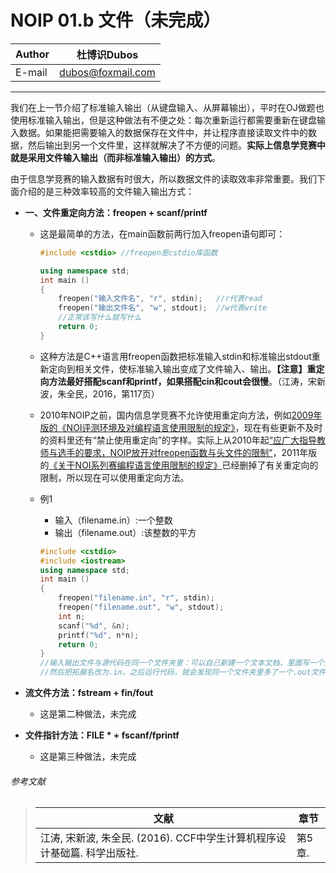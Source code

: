 NOIP 01.b 文件（未完成）
======

|Author|杜博识Dubos|
|---|---
|E-mail|dubos@foxmail.com

------

我们在上一节介绍了标准输入输出（从键盘输入、从屏幕输出），平时在OJ做题也使用标准输入输出，但是这种做法有不便之处：每次重新运行都需要重新在键盘输入数据。如果能把需要输入的数据保存在文件中，并让程序直接读取文件中的数据，然后输出到另一个文件里，这样就解决了不方便的问题。**实际上信息学竞赛中就是采用文件输入输出（而非标准输入输出）的方式**。  

由于信息学竞赛的输入数据有时很大，所以数据文件的读取效率非常重要。我们下面介绍的是三种效率较高的文件输入输出方式：  

* **一、文件重定向方法：freopen + scanf/printf**
	* 这是最简单的方法，在main函数前两行加入freopen语句即可：  
	
		```cpp
		#include <cstdio> //freopen是cstdio库函数

		using namespace std;
		int main ()
		{
			freopen("输入文件名", "r", stdin);	//r代表read
			freopen("输出文件名", "w", stdout);	//w代表write
			//正常该写什么就写什么
			return 0;
		}
		```  
	
	* 这种方法是C++语言用freopen函数把标准输入stdin和标准输出stdout重新定向到相关文件，使标准输入输出变成了文件输入、输出。**【注意】重定向方法最好搭配scanf和printf，如果搭配cin和cout会很慢**。（江涛，宋新波，朱全民，2016，第117页）
	* 2010年NOIP之前，国内信息学竞赛不允许使用重定向方法，例如[2009年版的《NOI评测环境及对编程语言使用限制的规定》](http://www.noi.cn/newsview.html?id=67&hash=2DA1FD&type=6)，现在有些更新不及时的资料里还有“禁止使用重定向”的字样。实际上从2010年起[“应广大指导教师与选手的要求，NOIP放开对freopen函数与<fstream>头文件的限制”](http://www.noi.cn/newsview.html?id=204&hash=2E8B9A&type=1)，2011年版的[《关于NOI系列赛编程语言使用限制的规定》](http://www.noi.cn/newsview.html?id=229&hash=878FD2&type=6)已经删掉了有关重定向的限制，所以现在可以使用重定向方法。  
	* 例1  
		* 输入（filename.in）:一个整数
		* 输出（filename.out）:该整数的平方   
	
		```cpp
		#include <cstdio>
		#include <iostream>
		using namespace std;
		int main ()
		{
			freopen("filename.in", "r", stdin);
			freopen("filename.out", "w", stdout);
			int n;
			scanf("%d", &n);
			printf("%d", n*n);
			return 0;
		}
		//输入输出文件与源代码在同一个文件夹里：可以自己新建一个文本文档，里面写一个整数，
		//然后把拓展名改为.in，之后运行代码，就会发现同一个文件夹里多了一个.out文件。  
		```

* **流文件方法：fstream + fin/fout**  
	* 这是第二种做法，未完成  
	
* **文件指针方法：FILE * + fscanf/fprintf**
	* 这是第三种做法，未完成

###### 参考文献  
> |文献|章节|  
> |---|---|
> |江涛, 宋新波, 朱全民. (2016). CCF中学生计算机程序设计基础篇. 科学出版社.|第5章.|  
